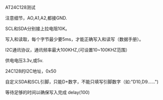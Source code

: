 AT24C128测试


注意细节，AO,A1,A2,都接GND.


SCL和SDA分别接上拉电阻10K。


写入和读取，每个字节最少要5ms，才能正确写入和读写（数据手册）。


I2C通讯协议，通讯频率最大100KHZ,(可设置10~100KHZ范围）


供电电压3.3v,或5v.


24C128的I2C地址，0x50


自定义SDA和SCL引脚，只能D+数字，不能只填写引脚数字（如:"D10,D9......")


等待足够的时间以确保写入完成
delay(100)
